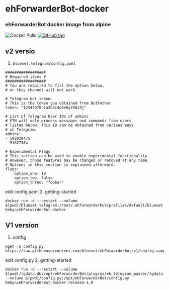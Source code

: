 # ehForwarderBot-docker

### ehForwarderBot docker image from alpine
![Docker Pulls](https://img.shields.io/docker/pulls/kebyn/ehforwarderbot-docker)  [![GitHub tag](https://img.shields.io/github/tag/kebyn/ehForwarderBot-docker.svg)](https://github.com/kebyn/ehForwarderBot-docker)
## v2 versio
1. `blueset.telegram/config.yaml`
```
##################
# Required items #
##################
# You are required to fill the option below,
# or this channel will not work.

# Telegram bot token.
# This is the token you obtained from BotFather
token: "12345678:1a2b3c4d5e6g7h8i9j"

# List of Telegram User IDs of admins
# ETM will only process messages and commands from users
# listed below. This ID can be obtained from various ways
# on Telegram.
admins:
- 102938475
- 91827364

# Experimental Flags
# This section can be used to enable experimental functionality.
# However, those features may be changed or removed at any time.
# Options in this section is explained afterward.
flags:
    option_one: 10
    option_two: false
    option_three: "foobar"
```
edit config.yaml
2. getting-started
```
docker run -d --restart --volume $(pwd)/blueset.telegram:/root/.ehforwarderbot/profiles/default/blueset.telegram/ kebyn/ehForwarderBot-docker
```

## V1 version
1. config
```
wget -o config.py https://raw.githubusercontent.com/blueset/ehForwarderBot/v1/config.sample.py
```
edit config.py
2. getting-started
```
docker run -d --restart --volume $(pwd)/tgdata.db:/opt/ehForwarderBot/plugins/eh_telegram_master/tgdata.db --volume $(pwd)/config.py:/opt/ehForwarderBot/config.py kebyn/ehForwarderBot-docker:release-1.0
```
